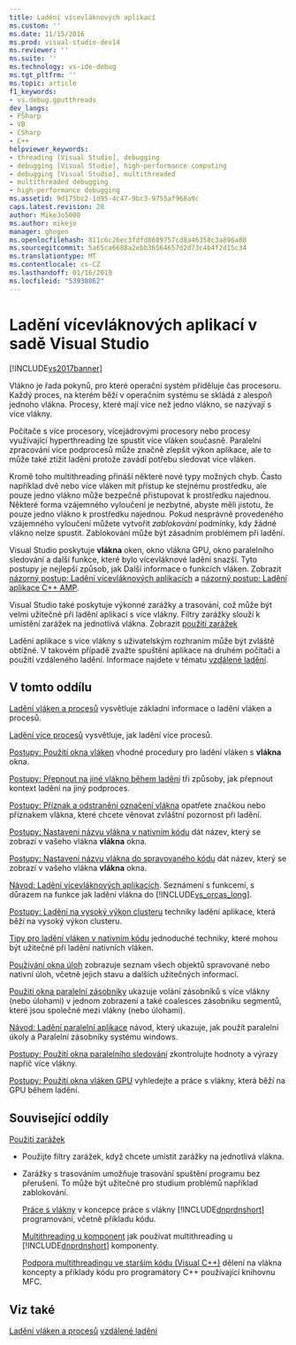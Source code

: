 ```yaml
---
title: Ladění vícevláknových aplikací
ms.custom: ''
ms.date: 11/15/2016
ms.prod: visual-studio-dev14
ms.reviewer: ''
ms.suite: ''
ms.technology: vs-ide-debug
ms.tgt_pltfrm: ''
ms.topic: article
f1_keywords:
- vs.debug.gputthreads
dev_langs:
- FSharp
- VB
- CSharp
- C++
helpviewer_keywords:
- threading [Visual Studio], debugging
- debugging [Visual Studio], high-performance computing
- debugging [Visual Studio], multithreaded
- multithreaded debugging
- high-performance debugging
ms.assetid: 9d175bc2-1d95-4c47-9bc3-9755af968a9c
caps.latest.revision: 28
author: MikeJo5000
ms.author: mikejo
manager: ghogen
ms.openlocfilehash: 811c6c26ec3fdfd8689757cd8a46358c3a896a88
ms.sourcegitcommit: 5a65ca6688a2ebb36564657d2d73c4b4f2d15c34
ms.translationtype: MT
ms.contentlocale: cs-CZ
ms.lasthandoff: 01/16/2019
ms.locfileid: "53938062"
---
```

# <a name="debug-multithreaded-applications-in-visual-studio"></a>Ladění vícevláknových aplikací v sadě Visual Studio
[!INCLUDE[vs2017banner](../includes/vs2017banner.md)]

Vlákno je řada pokynů, pro které operační systém přiděluje čas procesoru. Každý proces, na kterém běží v operačním systému se skládá z alespoň jednoho vlákna. Procesy, které mají více než jedno vlákno, se nazývají s více vlákny.

 Počítače s více procesory, vícejádrovými procesory nebo procesy využívající hyperthreading lze spustit více vláken současně. Paralelní zpracování více podprocesů může značně zlepšit výkon aplikace, ale to může také ztížit ladění protože zavádí potřebu sledovat více vláken.

 Kromě toho multithreading přináší některé nové typy možných chyb. Často například dvě nebo více vláken mít přístup ke stejnému prostředku, ale pouze jedno vlákno může bezpečně přistupovat k prostředku najednou. Některé forma vzájemného vyloučení je nezbytné, abyste měli jistotu, že pouze jedno vlákno k prostředku najednou. Pokud nesprávně provedeného vzájemného vyloučení můžete vytvořit *zablokování* podmínky, kdy žádné vlákno nelze spustit. Zablokování může být zásadním problémem při ladění.

 Visual Studio poskytuje **vlákna** oken, okno vlákna GPU, okno paralelního sledování a další funkce, které bylo vícevláknové ladění snazší. Tyto postupy je nejlepší způsob, jak Další informace o funkcích vláken. Zobrazit [názorný postup: Ladění vícevláknových aplikacích](../debugger/walkthrough-debugging-a-multithreaded-application.md) a [názorný postup: Ladění aplikace C++ AMP](http://msdn.microsoft.com/library/40e92ecc-f6ba-411c-960c-b3047b854fb5).

 Visual Studio také poskytuje výkonné zarážky a trasování, což může být velmi užitečné při ladění aplikací s více vlákny. Filtry zarážky slouží k umístění zarážek na jednotlivá vlákna. Zobrazit [použití zarážek](../debugger/using-breakpoints.md)

 Ladění aplikace s více vlákny s uživatelským rozhraním může být zvláště obtížné. V takovém případě zvažte spuštění aplikace na druhém počítači a použití vzdáleného ladění. Informace najdete v tématu [vzdálené ladění](../debugger/remote-debugging.md).

## <a name="in-this-section"></a>V tomto oddílu
 [Ladění vláken a procesů](../debugger/debug-threads-and-processes.md) vysvětluje základní informace o ladění vláken a procesů.

 [Ladění více procesů](../debugger/debug-multiple-processes.md) vysvětluje, jak ladění více procesů.

 [Postupy: Použití okna vláken](../debugger/how-to-use-the-threads-window.md) vhodné procedury pro ladění vláken s **vlákna** okna.

 [Postupy: Přepnout na jiné vlákno během ladění](../debugger/how-to-switch-to-another-thread-while-debugging.md) tři způsoby, jak přepnout kontext ladění na jiný podproces.

 [Postupy: Příznak a odstranění označení vlákna](../debugger/how-to-flag-and-unflag-threads.md) opatřete značkou nebo příznakem vlákna, které chcete věnovat zvláštní pozornost při ladění.

 [Postupy: Nastavení názvu vlákna v nativním kódu](../debugger/how-to-set-a-thread-name-in-native-code.md) dát název, který se zobrazí v vašeho vlákna **vlákna** okna.

 [Postupy: Nastavení názvu vlákna do spravovaného kódu](../debugger/how-to-set-a-thread-name-in-managed-code.md) dát název, který se zobrazí v vašeho vlákna **vlákna** okna.

 [Návod: Ladění vícevláknových aplikacích](../debugger/walkthrough-debugging-a-multithreaded-application.md).
Seznámení s funkcemi, s důrazem na funkce jak ladění vlákna do [!INCLUDE[vs_orcas_long](../includes/vs-orcas-long-md.md)].

 [Postupy: Ladění na vysoký výkon clusteru](../debugger/how-to-debug-on-a-high-performance-cluster.md) techniky ladění aplikace, která běží na vysoký výkon clusteru.

 [Tipy pro ladění vláken v nativním kódu](../debugger/tips-for-debugging-threads-in-native-code.md) jednoduché techniky, které mohou být užitečné při ladění nativních vláken.

 [Používání okna úloh](../debugger/using-the-tasks-window.md) zobrazuje seznam všech objektů spravované nebo nativní úloh, včetně jejich stavu a dalších užitečných informací.

 [Použití okna paralelní zásobníky](../debugger/using-the-parallel-stacks-window.md) ukazuje volání zásobníků s více vlákny (nebo úlohami) v jednom zobrazení a také coalesces zásobníku segmentů, které jsou společné mezi vlákny (nebo úlohami).

 [Návod: Ladění paralelní aplikace](../debugger/walkthrough-debugging-a-parallel-application.md) návod, který ukazuje, jak použít paralelní úkoly a Paralelní zásobníky systému windows.

 [Postupy: Použití okna paralelního sledování](../debugger/how-to-use-the-parallel-watch-window.md) zkontrolujte hodnoty a výrazy napříč více vlákny.

 [Postupy: Použití okna vláken GPU](../debugger/how-to-use-the-gpu-threads-window.md) vyhledejte a práce s vlákny, která běží na GPU během ladění.

## <a name="related-sections"></a>Související oddíly
 [Použití zarážek](../debugger/using-breakpoints.md)
 -   Použijte filtry zarážek, když chcete umístit zarážky na jednotlivá vlákna.

- Zarážky s trasováním umožňuje trasování spuštění programu bez přerušení. To může být užitečné pro studium problémů například zablokování.

  [Práce s vlákny](http://msdn.microsoft.com/library/7b46a7d9-c6f1-46d1-a947-ae97471bba87) v koncepce práce s vlákny [!INCLUDE[dnprdnshort](../includes/dnprdnshort-md.md)] programování, včetně příkladu kódu.

  [Multithreading u komponent](http://msdn.microsoft.com/library/2fc31e68-fb71-4544-b654-0ce720478779) jak používat multithreading u [!INCLUDE[dnprdnshort](../includes/dnprdnshort-md.md)] komponenty.

  [Podpora multithreadingu ve starším kódu (Visual C++)](http://msdn.microsoft.com/library/24425b1f-5031-4c6b-aac7-017115a40e7c) dělení na vlákna koncepty a příklady kódu pro programátory C++ používající knihovnu MFC.

## <a name="see-also"></a>Viz také
 [Ladění vláken a procesů](../debugger/debug-threads-and-processes.md) [vzdálené ladění](../debugger/remote-debugging.md)
